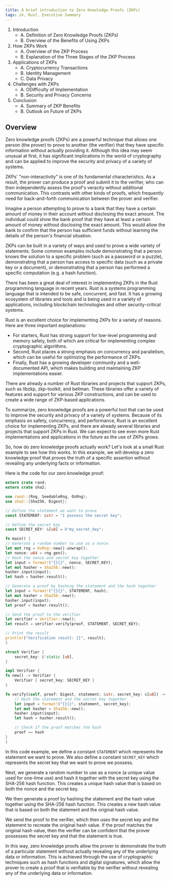 ```yaml
---
title: A brief introduction to Zero Knowledge Proofs (ZKPs)
tags: zk, Rust, Executive Summary
---
```



1. Introduction
   - A. Definition of Zero Knowledge Proofs (ZKPs)
   - B. Overview of the Benefits of Using ZKPs
2. How ZKPs Work
   - A. Overview of the ZKP Process
   - B. Explanation of the Three Stages of the ZKP Process
3. Applications of ZKPs
   - A. Cryptocurrency Transactions
   - B. Identity Management
   - C. Data Privacy
4. Challenges with ZKPs
   - A. ODifficulty of Implementation
   - B. Security and Privacy Concerns
5. Conclusion
   - A. Summary of ZKP Benefits
   - B. Outlook on Future of ZKPs


## Overview
Zero knowledge proofs (ZKPs) are a powerful technique that allows one person (the prover) to prove to another (the verifier) that they have specific information without actually providing it. Although this idea may seem unusual at first, it has significant implications in the world of cryptography and can be applied to improve the security and privacy of a variety of systems.

ZKPs' "non-interactivity" is one of its fundamental characteristics. As a result, the prover can produce a proof and submit it to the verifier, who can then independently assess the proof's veracity without additional communication. This contrasts with other kinds of proofs, which frequently need for back-and-forth communication between the prover and verifier. 

Imagine a person attempting to prove to a bank that they have a certain amount of money in their account without disclosing the exact amount. The individual could show the bank proof that they have at least a certain amount of money without disclosing the exact amount. This would allow the bank to confirm that the person has sufficient funds without learning the details of the person's financial situation. 

ZKPs can be built in a variety of ways and used to prove a wide variety of statements. Some common examples include demonstrating that a person knows the solution to a specific problem (such as a password or a puzzle), demonstrating that a person has access to specific data (such as a private key or a document), or demonstrating that a person has performed a specific computation (e.g. a hash function). 

There has been a great deal of interest in implementing ZKPs in the Rust programming language in recent years. Rust is a systems programming language that is intended to be safe, concurrent, and fast. It has a growing ecosystem of libraries and tools and is being used in a variety of applications, including blockchain technologies and other security-critical systems. 

Rust is an excellent choice for implementing ZKPs for a variety of reasons. Here are three important explanations:
* For starters, Rust has strong support for low-level programming and memory safety, both of which are critical for implementing complex cryptographic algorithms.
* Second, Rust places a strong emphasis on concurrency and parallelism, which can be useful for optimizing the performance of ZKPs.
* Finally, Rust has a growing developer community and a well-documented API, which makes building and maintaining ZKP implementations easier. 

There are already a number of Rust libraries and projects that support ZKPs, such as libzkp, zkp-toolkit, and bellman. These libraries offer a variety of features and support for various ZKP constructions, and can be used to create a wide range of ZKP-based applications. 

To summarize, zero knowledge proofs are a powerful tool that can be used to improve the security and privacy of a variety of systems. Because of its emphasis on safety, concurrency, and performance, Rust is an excellent choice for implementing ZKPs, and there are already several libraries and projects that support ZKPs in Rust. We can expect to see even more Rust implementations and applications in the future as the use of ZKPs grows. 

So, how do zero knowledge proofs actually work? Let's look at a small Rust example to see how this works. In this example, we will develop a zero knowledge proof that proves the truth of a specific assertion without revealing any underlying facts or information. 

Here is the code for our zero knowledge proof:

```rust
extern crate rand;
extern crate sha2;

use rand::{Rng, SeedableRng, OsRng};
use sha2::{Sha256, Digest};

// Define the statement we want to prove
const STATEMENT: &str = "I possess the secret key";

// Define the secret key
const SECRET_KEY: &[u8] = b"my_secret_key";

fn main() {
// Generate a random number to use as a nonce
let mut rng = OsRng::new().unwrap();
let nonce: u64 = rng.gen();
// Hash the nonce and secret key together
let input = format!("{}{}", nonce, SECRET_KEY);
let mut hasher = Sha256::new();
hasher.input(input);
let hash = hasher.result();

// Generate a proof by hashing the statement and the hash together
let input = format!("{}{}", STATEMENT, hash);
let mut hasher = Sha256::new();
hasher.input(input);
let proof = hasher.result();

// Send the proof to the verifier
let verifier = Verifier::new();
let result = verifier.verify(proof, STATEMENT, SECRET_KEY);

// Print the result
println!("Verification result: {}", result);
}

struct Verifier {
    secret_key: &'static [u8],
}

impl Verifier {
fn new() -> Verifier {
    Verifier { secret_key: SECRET_KEY }
}

fn verify(&self, proof: Digest, statement: &str, secret_key: &[u8]) -> bool {
    // Hash the statement and the secret key together
    let input = format!("{}{}", statement, secret_key);
    let mut hasher = Sha256::new();
    hasher.input(input);
    let hash = hasher.result();

    // Check if the proof matches the hash
    proof == hash
}
}

```

In this code example, we define a constant `STATEMENT` which represents the statement we want to prove. We also define a constant `SECRET_KEY` which represents the secret key that we want to prove we possess.

Next, we generate a random number to use as a nonce (a unique value used for one-time use) and hash it together with the secret key using the SHA-256 hash function. This creates a unique hash value that is based on both the nonce and the secret key.

We then generate a proof by hashing the statement and the hash value together using the SHA-256 hash function. This creates a new hash value that is based on both the statement and the original hash value.

We send the proof to the verifier, which then uses the secret key and the statement to recreate the original hash value. If the proof matches the original hash value, then the verifier can be confident that the prover possesses the secret key and that the statement is true.

In this way, zero knowledge proofs allow the prover to demonstrate the truth of a particular statement without actually revealing any of the underlying data or information. This is achieved through the use of cryptographic techniques such as hash functions and digital signatures, which allow the prover to create a proof that is verifiable by the verifier without revealing any of the underlying data or information.
